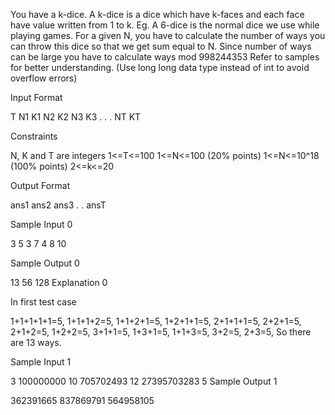 You have a k-dice.
A k-dice is a dice which have k-faces and each face have value written from 1 to k.
Eg. A 6-dice is the normal dice we use while playing games.
For a given N, you have to calculate the number of ways you can throw this dice so that we get sum equal to N.
Since number of ways can be large you have to calculate ways mod 998244353
Refer to samples for better understanding.
(Use long long data type instead of int to avoid overflow errors)

Input Format

T
N1 K1
N2 K2
N3 K3
.
.
.
NT KT

Constraints

N, K and T are integers
1<=T<=100
1<=N<=100 (20% points)
1<=N<=10^18 (100% points)
2<=k<=20

Output Format

ans1
ans2
ans3 
.
.
ansT

Sample Input 0

3
5 3
7 4
8 10

Sample Output 0

13
56
128
Explanation 0

In first test case

1+1+1+1+1=5,
1+1+1+2=5,
1+1+2+1=5,
1+2+1+1=5,
2+1+1+1=5,
2+2+1=5,
2+1+2=5,
1+2+2=5,
3+1+1=5,
1+3+1=5,
1+1+3=5,
3+2=5,
2+3=5,
So there are 13 ways.

Sample Input 1

3
100000000 10
705702493 12
27395703283 5
Sample Output 1

362391665
837869791
564958105
